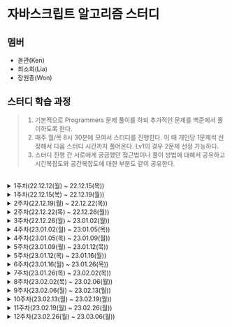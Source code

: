 # 자바스크립트 알고리즘 스터디

## 멤버

- 윤관(Ken)
- 최소희(Lia)
- 장원종(Won)

## 스터디 학습 과정

> 1. 기본적으로 Programmers 문제 풀이를 하되 추가적인 문제를 백준에서 풀이하도록 한다.
> 2. 매주 월/목 8시 30분에 모여서 스터디를 진행한다. 이 때 개인당 1문제씩 선정해서 다음 스터디 시간까지 풀어온다. Lv1의 경우 2문제 선정 가능하다.
> 3. 스터디 진행 간 서로에게 궁금했던 접근법이나 풀이 방법에 대해서 공유하고 시간복잡도와 공간복잡도에 대한 부분도 같이 공유한다.

<br>
<details>
  <summary>1주차(22.12.12(월) ~ 22.12.15(목))</summary>

#### Lv2

- 숫자 카드 나누기
- 귤 고르기

#### Lv1

- 숫자 짝꿍
- 명예의 전당(1)
- 비밀지도
- 문자열 나누기

</details>

<details>
  <summary>1주차(22.12.15(목) ~ 22.12.19(월))</summary>

#### Lv2

- 점찍기
- 큰 수 만들기
- 할인행사

#### Lv1

- 가장 가까운 같은 글자
- 로또의 최고 순위와 최저 순위
- 성격 유형 검사하기

</details>

<details>
  <summary>2주차(22.12.19(월) ~ 22.12.22(목))</summary>

#### Lv2

- 택배상자

#### Lv1

- 과일장수
- 기사단원의 무기

</details>

<details>
  <summary>2주차(22.12.22(목) ~ 22.12.26(월))</summary>

#### Lv2

- 게임 맵 최단거리
- 연속 부분 수열 합의 개수
- 카펫

</details>

<details>
  <summary>3주차(22.12.26(월) ~ 23.01.02(월))</summary>

#### Lv1

- 삼총사

#### Lv2

- 캐시
- 롤케이크 자르기

</details>

<details>
  <summary>4주차(23.01.02(월) ~ 23.01.05(목))</summary>

#### Lv2

- 올바른 괄호
- 숫자의 표현
- JadenCase 문자열 만들기

</details>
<details>
<summary>4주차(23.01.05(목) ~ 23.01.09(월))</summary>

#### Lv1

- 개인정보 수집 유효기간
- 햄버거 만들기

#### Lv2

- 최댓값과 최솟값
</details>

<details>
<summary>5주차(23.01.09(월) ~ 23.01.12(목))</summary>

#### Lv1

- 푸드 파이트 대회

#### Lv2

- 짝지어 제거하기
- 마법의 엘리베이터

</details>

<details>
<summary>5주차(23.01.12(목) ~ 23.01.16(월))</summary>

#### Lv2

- 구명보트
- 다음 큰 숫자
- 테이블 해시 함수

</details>

<details>
<summary>6주차(23.01.16(월) ~ 23.01.26(목))</summary>

#### Lv2

- 피보나치 수
- 최솟값 만들기
- [3차] 압축
- [3차] 파일명 정렬
- 예상대진표
- N개의 최소공배수

</details>
<details>
<summary>7주차(23.01.26(목) ~ 23.02.02(목))</summary>

#### Lv2

- [3차] n진수 게임
- 뒤에 있는 큰 숫자 찾기
- 무인도 여행
- 영어 끝말잇기
- 점프와 순간 이동
- 튜플

</details>
<details>
<summary>8주차(23.02.02(목) ~ 23.02.06(월))</summary>

#### Lv2

- 둘만의 암호
- 위장

#### Lv3

- 멀리 뛰기

</details>
<details>
<summary>9주차(23.02.06(월) ~ 23.02.13(월))</summary>

#### Lv2

- 기능 개발
- 시소 짝꿍
- 타겟 넘버
- 프린터
- 호텔 대실
- H-Index

</details>
<details>
<summary>10주차(23.02.13(월) ~ 23.02.19(월))</summary>

#### Lv2

- 2개 이하로 다른 비트
- 괄호 회전하기
- 이모티콘 할인행사

</details>
<details>
<summary>11주차(23.02.19(월) ~ 23.02.26(월))</summary>

#### Lv1

- 카드 뭉치

#### Lv2

- 2xn 타일링
- 신규 아이디 추천

</details>
<details>
<summary>12주차(23.02.26(월) ~ 23.03.06(월))</summary>

#### Lv1

- 대충 만든 자판

#### Lv2

- 행렬의 곱셈
- 혼자서 하는 틱택토

</details>
